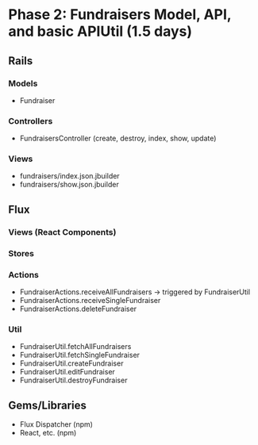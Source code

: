 # Phase 2: Fundraisers Model, API, and basic APIUtil (1.5 days)

## Rails
### Models
* Fundraiser

### Controllers
* FundraisersController (create, destroy, index, show, update)

### Views
* fundraisers/index.json.jbuilder
* fundraisers/show.json.jbuilder

## Flux
### Views (React Components)

### Stores

### Actions
* FundraiserActions.receiveAllFundraisers -> triggered by FundraiserUtil
* FundraiserActions.receiveSingleFundraiser
* FundraiserActions.deleteFundraiser

### Util
* FundraiserUtil.fetchAllFundraisers
* FundraiserUtil.fetchSingleFundraiser
* FundraiserUtil.createFundraiser
* FundraiserUtil.editFundraiser
* FundraiserUtil.destroyFundraiser

## Gems/Libraries
* Flux Dispatcher (npm)
* React, etc. (npm)
